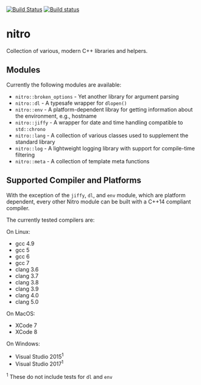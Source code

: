[![Build Status](https://travis-ci.org/tud-zih-energy/nitro.svg?branch=master)](https://travis-ci.org/tud-zih-energy/nitro)
[![Build status](https://ci.appveyor.com/api/projects/status/i8bo30mu0j95dh3k?svg=true)](https://ci.appveyor.com/project/bmario/nitro)

# nitro

Collection of various, modern C++ libraries and helpers.

## Modules

Currently the following modules are available:

*   `nitro::broken_options` - Yet another library for argument parsing
*   `nitro::dl` - A typesafe wrapper for `dlopen()`
*   `nitro::env` - A platform-dependent libray for getting information about the environment, e.g., hostname
*   `nitro::jiffy` - A wrapper for date and time handling compatible to `std::chrono`
*   `nitro::lang` - A collection of various classes used to supplement the standard library
*   `nitro::log` - A lightweight logging library with support for compile-time filtering
*   `nitro::meta` - A collection of template meta functions

## Supported Compiler and Platforms

With the exception of the `jiffy`, `dl`, and `env` module, which are platform dependent, every other Nitro module can be built with a C++14 compliant compiler.

The currently tested compilers are:

On Linux:
*   gcc 4.9
*   gcc 5
*   gcc 6
*   gcc 7
*   clang 3.6
*   clang 3.7
*   clang 3.8
*   clang 3.9
*   clang 4.0
*   clang 5.0

On MacOS:
*   XCode 7
*   XCode 8

On Windows:
*   Visual Studio 2015<sup>1</sup>
*   Visual Studio 2017<sup>1</sup>

<sup>1</sup> These do not include tests for `dl` and `env`
